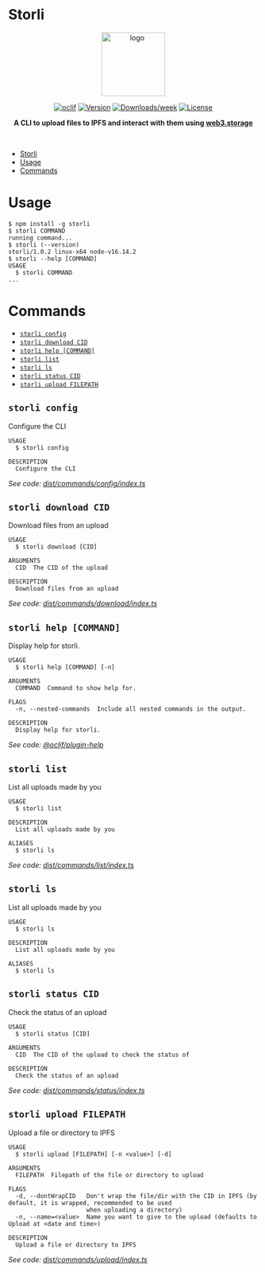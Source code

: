 # Storli
<div align="center">
<img src="https://user-images.githubusercontent.com/63192115/168748221-b0291043-1928-4de6-a99e-7803683d9177.svg" alt="logo" height="128" width="128" />

  
[![oclif](https://img.shields.io/badge/cli-oclif-brightgreen.svg)](https://oclif.io)
[![Version](https://img.shields.io/npm/v/storli.svg)](https://npmjs.org/package/oclif-hello-world)
[![Downloads/week](https://img.shields.io/npm/dw/storli.svg)](https://npmjs.org/package/oclif-hello-world)
[![License](https://img.shields.io/npm/l/storli.svg)](https://github.com/oclif/hello-world/blob/main/package.json)

**A CLI to upload files to IPFS and interact with them using [web3.storage](https://web3.storage)**
  
  
  </div>
 <br />

<!-- toc -->
* [Storli](#storli)
* [Usage](#usage)
* [Commands](#commands)
<!-- tocstop -->

# Usage

<!-- usage -->
```sh-session
$ npm install -g storli
$ storli COMMAND
running command...
$ storli (--version)
storli/1.0.2 linux-x64 node-v16.14.2
$ storli --help [COMMAND]
USAGE
  $ storli COMMAND
...
```
<!-- usagestop -->

# Commands

<!-- commands -->
* [`storli config`](#storli-config)
* [`storli download CID`](#storli-download-cid)
* [`storli help [COMMAND]`](#storli-help-command)
* [`storli list`](#storli-list)
* [`storli ls`](#storli-ls)
* [`storli status CID`](#storli-status-cid)
* [`storli upload FILEPATH`](#storli-upload-filepath)

## `storli config`

Configure the CLI

```
USAGE
  $ storli config

DESCRIPTION
  Configure the CLI
```

_See code: [dist/commands/config/index.ts](https://github.com/AnishDe12020/storli/blob/v1.0.2/dist/commands/config/index.ts)_

## `storli download CID`

Download files from an upload

```
USAGE
  $ storli download [CID]

ARGUMENTS
  CID  The CID of the upload

DESCRIPTION
  Download files from an upload
```

_See code: [dist/commands/download/index.ts](https://github.com/AnishDe12020/storli/blob/v1.0.2/dist/commands/download/index.ts)_

## `storli help [COMMAND]`

Display help for storli.

```
USAGE
  $ storli help [COMMAND] [-n]

ARGUMENTS
  COMMAND  Command to show help for.

FLAGS
  -n, --nested-commands  Include all nested commands in the output.

DESCRIPTION
  Display help for storli.
```

_See code: [@oclif/plugin-help](https://github.com/oclif/plugin-help/blob/v5.1.12/src/commands/help.ts)_

## `storli list`

List all uploads made by you

```
USAGE
  $ storli list

DESCRIPTION
  List all uploads made by you

ALIASES
  $ storli ls
```

_See code: [dist/commands/list/index.ts](https://github.com/AnishDe12020/storli/blob/v1.0.2/dist/commands/list/index.ts)_

## `storli ls`

List all uploads made by you

```
USAGE
  $ storli ls

DESCRIPTION
  List all uploads made by you

ALIASES
  $ storli ls
```

## `storli status CID`

Check the status of an upload

```
USAGE
  $ storli status [CID]

ARGUMENTS
  CID  The CID of the upload to check the status of

DESCRIPTION
  Check the status of an upload
```

_See code: [dist/commands/status/index.ts](https://github.com/AnishDe12020/storli/blob/v1.0.2/dist/commands/status/index.ts)_

## `storli upload FILEPATH`

Upload a file or directory to IPFS

```
USAGE
  $ storli upload [FILEPATH] [-n <value>] [-d]

ARGUMENTS
  FILEPATH  Filepath of the file or directory to upload

FLAGS
  -d, --dontWrapCID   Don't wrap the file/dir with the CID in IPFS (by default, it is wrapped, recommended to be used
                      when uploading a directory)
  -n, --name=<value>  Name you want to give to the upload (defaults to Upload at <date and time>)

DESCRIPTION
  Upload a file or directory to IPFS
```

_See code: [dist/commands/upload/index.ts](https://github.com/AnishDe12020/storli/blob/v1.0.2/dist/commands/upload/index.ts)_
<!-- commandsstop -->
